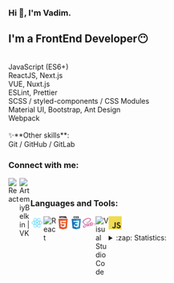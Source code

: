 ### Hi 👋, I'm Vadim.
## I'm a FrontEnd Developer😶
<br />
JavaScript (ES6+)
<br />
ReactJS, Next.js
<br />
VUE, Nuxt.js
<br />
ESLint, Prettier
<br />
SCSS / styled-components / CSS Modules
<br />
Material UI, Bootstrap, Ant Design
<br />
Webpack
<br />
<br />
✨**Other skills**:
<br />
Git / GitHub / GitLab

### Connect with me:
[<img align="left" alt="React" width="22px" src="https://upload.wikimedia.org/wikipedia/commons/7/79/HeadHunter_logo.png" />][hh]
[<img align="left" alt="ArtemiyBelkin | VK" width="22px" src="https://upload.wikimedia.org/wikipedia/commons/thumb/8/83/Telegram_2019_Logo.svg/1024px-Telegram_2019_Logo.svg.png" />][tg]

<br />

### Languages and Tools:

<img align="left" alt="React" width="26px" src="https://raw.githubusercontent.com/github/explore/80688e429a7d4ef2fca1e82350fe8e3517d3494d/topics/react/react.png" />
<img align="left" alt="React" width="26px" src="https://upload.wikimedia.org/wikipedia/commons/thumb/9/95/Vue.js_Logo_2.svg/1024px-Vue.js_Logo_2.svg.png" />
<img align="left" alt="HTML5" width="26px" src="https://raw.githubusercontent.com/github/explore/80688e429a7d4ef2fca1e82350fe8e3517d3494d/topics/html/html.png" />
<img align="left" alt="CSS3" width="26px" src="https://raw.githubusercontent.com/github/explore/80688e429a7d4ef2fca1e82350fe8e3517d3494d/topics/css/css.png" />
<img align="left" alt="Sass" width="26px" src="https://raw.githubusercontent.com/github/explore/80688e429a7d4ef2fca1e82350fe8e3517d3494d/topics/sass/sass.png" />
<img align="left" alt="Visual Studio Code" width="26px" src="https://upload.wikimedia.org/wikipedia/commons/thumb/c/c0/WebStorm_Icon.svg/1024px-WebStorm_Icon.svg.png" />
<img align="left" alt="JavaScript" width="26px" src="https://raw.githubusercontent.com/github/explore/80688e429a7d4ef2fca1e82350fe8e3517d3494d/topics/javascript/javascript.png" />
<br />
<br />


<details>
  <summary>:zap: Statistics:</summary>
   <img align="left" alt="codeSTACKr's GitHub Stats" src="https://github-readme-stats.vercel.app/api/top-langs/?username=VadimTs12&langs_count=8&layout=compact" />
</details>

[tg]: https://t.me/VadimT92
[hh]: https://hh.ru/resume/0924032dff09946f540039ed1f4a6e44357430
